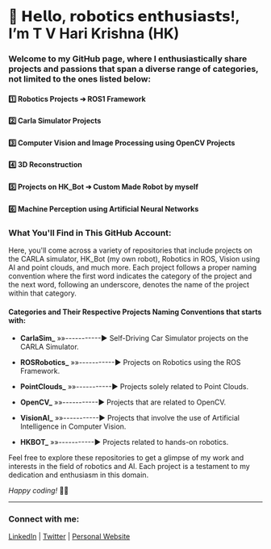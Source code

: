 # 🤖 𝗛𝗲𝗹𝗹𝗼, 𝗿𝗼𝗯𝗼𝘁𝗶𝗰𝘀 𝗲𝗻𝘁𝗵𝘂𝘀𝗶𝗮𝘀𝘁𝘀!, I’m T V Hari Krishna (HK) 

### Welcome to my GitHub page, where I enthusiastically share projects and passions that span a diverse range of categories, not limited to the ones listed below:
#### 1️⃣ Robotics Projects ➔ ROS1 Framework 
#### 2️⃣ Carla Simulator Projects
#### 3️⃣ Computer Vision and Image Processing using OpenCV Projects
#### 4️⃣ 3D Reconstruction 
#### 5️⃣ Projects on HK_Bot ➔ Custom Made Robot by myself
#### 6️⃣ Machine Perception using Artificial Neural Networks 

### What You'll Find in This GitHub Account:
Here, you'll come across a variety of repositories that include projects on the CARLA simulator, HK_Bot (my own robot), Robotics in ROS, Vision using AI and point clouds, and much more. Each project follows a proper naming convention where the first word indicates the category of the project and the next word, following an underscore, denotes the name of the project within that category. 

#### Categories and Their Respective Projects Naming Conventions that starts with:

- **CarlaSim_**  »»-----------►  Self-Driving Car Simulator projects on the CARLA Simulator.

- **ROSRobotics_** »»-----------► Projects on Robotics using the ROS Framework.

- **PointClouds_**  »»-----------►  Projects solely related to Point Clouds.

- **OpenCV_** »»-----------► Projects that are related to OpenCV.
    
- **VisionAI_** »»-----------► Projects that involve the use of Artificial Intelligence in Computer Vision.

- **HKBOT_** »»-----------► Projects related to hands-on robotics.

Feel free to explore these repositories to get a glimpse of my work and interests in the field of robotics and AI. Each project is a testament to my dedication and enthusiasm in this domain.

_Happy coding!_ 🚀🤖

---

### Connect with me:

[LinkedIn](#) | [Twitter](#) | [Personal Website](#)
